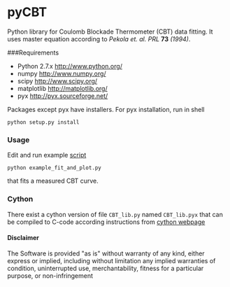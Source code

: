 pyCBT
=====

Python library for Coulomb Blockade Thermometer (CBT) data fitting. It uses master equation according to *Pekola et. al. PRL*
**73** *(1994)*.

###Requirements

* Python 2.7.x http://www.python.org/
* numpy http://www.numpy.org/
* scipy http://www.scipy.org/
* matplotlib http://matplotlib.org/
* pyx http://pyx.sourceforge.net/


Packages except pyx have installers. For pyx installation, run in shell 

```
python setup.py install
```

### Usage 
Edit and run example [script](src/example_fit_and_plot.py) 
```
python example_fit_and_plot.py
```


that fits a measured CBT curve.

### Cython
There exist a cython version of file ``CBT_lib.py`` named ``CBT_lib.pyx`` that can be compiled to C-code according instructions
from [cython webpage](http://cython.org/)



#### Disclaimer

The Software is provided "as is" without warranty of any kind, either express or implied, including without limitation any implied warranties of condition, uninterrupted use, merchantability, fitness for a particular purpose, or non-infringement

